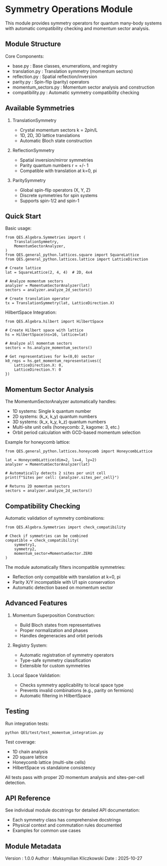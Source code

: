 Symmetry Operations Module
==========================

This module provides symmetry operators for quantum many-body systems with automatic
compatibility checking and momentum sector analysis.

Module Structure
----------------

Core Components:

- base.py              : Base classes, enumerations, and registry
- translation.py       : Translation symmetry (momentum sectors)
- reflection.py        : Spatial reflection/inversion
- parity.py            : Spin-flip (parity) operators
- momentum_sectors.py  : Momentum sector analysis and construction
- compatibility.py     : Automatic symmetry compatibility checking

Available Symmetries
--------------------

1. TranslationSymmetry
   - Crystal momentum sectors k = 2*pi*n/L
   - 1D, 2D, 3D lattice translations
   - Automatic Bloch state construction

2. ReflectionSymmetry
   - Spatial inversion/mirror symmetries
   - Parity quantum numbers r = +/- 1
   - Compatible with translation at k=0, pi

3. ParitySymmetry
   - Global spin-flip operators (X, Y, Z)
   - Discrete symmetries for spin systems
   - Supports spin-1/2 and spin-1

Quick Start
-----------

Basic usage:

    from QES.Algebra.Symmetries import (
        TranslationSymmetry,
        MomentumSectorAnalyzer,
    )
    from QES.general_python.lattices.square import SquareLattice
    from QES.general_python.lattices.lattice import LatticeDirection
    
    # Create lattice
    lat = SquareLattice(2, 4, 4)  # 2D, 4x4
    
    # Analyze momentum sectors
    analyzer = MomentumSectorAnalyzer(lat)
    sectors = analyzer.analyze_2d_sectors()
    
    # Create translation operator
    tx = TranslationSymmetry(lat, LatticeDirection.X)

HilbertSpace Integration:

    from QES.Algebra.hilbert import HilbertSpace
    
    # Create Hilbert space with lattice
    hs = HilbertSpace(ns=16, lattice=lat)
    
    # Analyze all momentum sectors
    sectors = hs.analyze_momentum_sectors()
    
    # Get representatives for k=(0,0) sector
    k0_reps = hs.get_momentum_representatives({
        LatticeDirection.X: 0,
        LatticeDirection.Y: 0
    })

Momentum Sector Analysis
-------------------------

The MomentumSectorAnalyzer automatically handles:

- 1D systems: Single k quantum number
- 2D systems: (k_x, k_y) quantum numbers
- 3D systems: (k_x, k_y, k_z) quantum numbers
- Multi-site unit cells (honeycomb: 2, kagome: 3, etc.)
- Orbit period calculation with GCD-based momentum selection

Example for honeycomb lattice:

    from QES.general_python.lattices.honeycomb import HoneycombLattice
    
    lat = HoneycombLattice(dim=2, lx=4, ly=2)
    analyzer = MomentumSectorAnalyzer(lat)
    
    # Automatically detects 2 sites per unit cell
    print(f"Sites per cell: {analyzer.sites_per_cell}")
    
    # Returns 2D momentum sectors
    sectors = analyzer.analyze_2d_sectors()

Compatibility Checking
----------------------

Automatic validation of symmetry combinations:

    from QES.Algebra.Symmetries import check_compatibility
    
    # Check if symmetries can be combined
    compatible = check_compatibility(
        symmetry1,
        symmetry2,
        momentum_sector=MomentumSector.ZERO
    )

The module automatically filters incompatible symmetries:

- Reflection only compatible with translation at k=0, pi
- Parity X/Y incompatible with U1 spin conservation
- Automatic detection based on momentum sector

Advanced Features
-----------------

1. Momentum Superposition Construction:
   - Build Bloch states from representatives
   - Proper normalization and phases
   - Handles degeneracies and orbit periods

2. Registry System:
   - Automatic registration of symmetry operators
   - Type-safe symmetry classification
   - Extensible for custom symmetries

3. Local Space Validation:
   - Checks symmetry applicability to local space type
   - Prevents invalid combinations (e.g., parity on fermions)
   - Automatic filtering in HilbertSpace

Testing
-------

Run integration tests:

    python QES/test/test_momentum_integration.py

Test coverage:

- 1D chain analysis
- 2D square lattice
- Honeycomb lattice (multi-site cells)
- HilbertSpace vs standalone consistency

All tests pass with proper 2D momentum analysis and sites-per-cell detection.

API Reference
-------------

See individual module docstrings for detailed API documentation:

- Each symmetry class has comprehensive docstrings
- Physical context and commutation rules documented
- Examples for common use cases

Module Metadata
---------------

Version : 1.0.0
Author  : Maksymilian Kliczkowski
Date    : 2025-10-27
